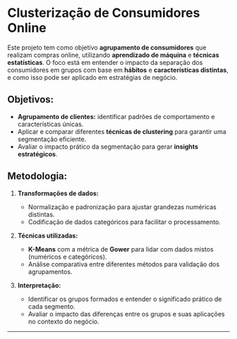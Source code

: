 # Clusterização de Consumidores Online  

Este projeto tem como objetivo **agrupamento de consumidores** que realizam compras online, utilizando **aprendizado de máquina** e **técnicas estatísticas**. O foco está em entender o impacto da separação dos consumidores em grupos com base em **hábitos** e **características distintas**, e como isso pode ser aplicado em estratégias de negócio.

## Objetivos:
- **Agrupamento de clientes:** identificar padrões de comportamento e características únicas.  
- Aplicar e comparar diferentes **técnicas de clustering** para garantir uma segmentação eficiente.  
- Avaliar o impacto prático da segmentação para gerar **insights estratégicos**.  

## Metodologia:
1. **Transformações de dados:**  
   - Normalização e padronização para ajustar grandezas numéricas distintas.  
   - Codificação de dados categóricos para facilitar o processamento.  

2. **Técnicas utilizadas:**  
   - **K-Means** com a métrica de **Gower** para lidar com dados mistos (numéricos e categóricos).  
   - Análise comparativa entre diferentes métodos para validação dos agrupamentos.

3. **Interpretação:**  
   - Identificar os grupos formados e entender o significado prático de cada segmento.  
   - Avaliar o impacto das diferenças entre os grupos e suas aplicações no contexto do negócio.  

---
